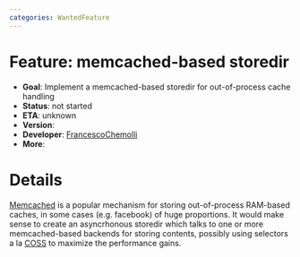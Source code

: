 ```yaml
---
categories: WantedFeature
---
```

# Feature: memcached-based storedir

- **Goal**: Implement a memcached-based storedir for out-of-process
    cache handling
- **Status**: not started
- **ETA**: unknown
- **Version**:
- **Developer**:
  [FrancescoChemolli](/FrancescoChemolli)
- **More**:

# Details

[Memcached](http://www.danga.com/memcached/) is a popular mechanism for
storing out-of-process RAM-based caches, in some cases (e.g. facebook)
of huge proportions. It would make sense to create an asyncrhonous
storedir which talks to one or more memcached-based backends for storing
contents, possibly using selectors a la
[COSS](/Features/CyclicObjectStorageSystem)
to maximize the performance gains.
